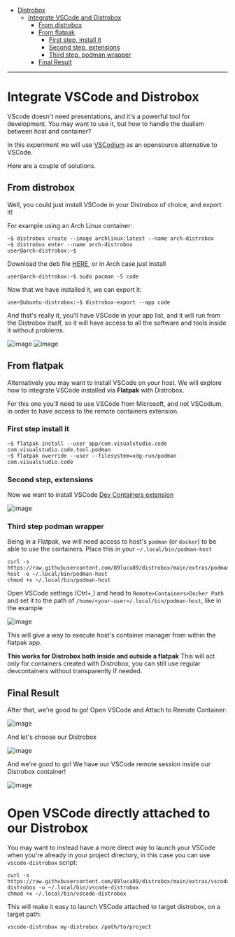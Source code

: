 - [Distrobox](../README.md)
  - [Integrate VSCode and Distrobox](#integrate-vscode-and-distrobox)
    - [From distrobox](#from-distrobox)
    - [From flatpak](#from-flatpak)
      - [First step, install it](#first-step-install-it)
      - [Second step, extensions](#second-step-extensions)
      - [Third step, podman wrapper](#third-step-podman-wrapper)
    - [Final Result](#final-result)

---

# Integrate VSCode and Distrobox

VScode doesn't need presentations, and it's a powerful tool for development.
You may want to use it, but how to handle the dualism between host and container?

In this experiment we will use [VSCodium](https://vscodium.com/) as an opensource
alternative to VSCode.

Here are a couple of solutions.

## From distrobox

Well, you could just install VSCode in your Distrobox of choice, and export it!

For example using an Arch Linux container:

```shell
~$ distrobox create --image archlinux:latest --name arch-distrobox
~$ distrobox enter --name arch-distrobox
user@arch-distrobox:~$
```

Download the deb file
[HERE](https://github.com/VSCodium/vscodium/releases), or in Arch case just install

```shell
user@arch-distrobox:~$ sudo pacman -S code
```

Now that we have installed it, we can export it:

```shell
user@ubuntu-distrobox:~$ distrobox-export --app code
```

And that's really it, you'll have VSCode in your app list, and it will run from
the Distrobox itself, so it will have access to all the software and tools inside
it without problems.

![image](https://user-images.githubusercontent.com/598882/149206335-1a2d0edd-8b2f-437d-aae0-44b9723d2c30.png)
![image](https://user-images.githubusercontent.com/598882/149206414-56bdbc5a-3728-45ef-8dd4-2e168a0d7ccc.png)

## From flatpak

Alternatively you may want to install VSCode on your host. We will explore how
to integrate VSCode installed via **Flatpak** with Distrobox.

For this one you'll need to use VSCode from Microsoft, and not VSCodium, in order
to have access to the remote containers extension.

### First step install it

```shell
~$ flatpak install --user app/com.visualstudio.code com.visualstudio.code.tool.podman
~$ flatpak override --user --filesystem=xdg-run/podman com.visualstudio.code
```

### Second step, extensions

Now we want to install VSCode [Dev Containers extension](https://marketplace.visualstudio.com/items?itemName=ms-vscode-remote.remote-containers)

![image](https://user-images.githubusercontent.com/598882/149207447-76a82e91-dd3f-43fa-8c52-9c2e85ae8fee.png)

### Third step podman wrapper

Being in a Flatpak, we will need access to host's `podman` (or `docker`) to be
able to use the containers. Place this in your `~/.local/bin/podman-host`

```shell
curl -s https://raw.githubusercontent.com/89luca89/distrobox/main/extras/podman-host -o ~/.local/bin/podman-host
chmod +x ~/.local/bin/podman-host
```

Open VSCode settings (Ctrl+,) and head to `Remote>Containers>Docker Path` and
set it to the path of `/home/<your-user>/.local/bin/podman-host`, like in the example

![image](https://user-images.githubusercontent.com/598882/149208525-5ad630c9-fcbc-4ee6-9d77-e50d2c782a56.png)

This will give a way to execute host's container manager from within the
flatpak app.

**This works for Distrobox both inside and outside a flatpak**
This will act only for containers created with Distrobox, you can still use regular devcontainers
without transparently if needed.

## Final Result

After that, we're good to go! Open VSCode and Attach to Remote Container:

![image](https://user-images.githubusercontent.com/598882/149210561-2f1839ae-9a57-42fc-a122-21652588e327.png)

And let's choose our Distrobox

![image](https://user-images.githubusercontent.com/598882/149210690-8bcb9a0d-1dc5-4937-9494-8c6aa6b26fd5.png)

And we're good to go! We have our VSCode remote session inside our Distrobox container!

![image](https://user-images.githubusercontent.com/598882/149210881-749a8146-c69d-4382-bbef-91e4b477b7ba.png)

# Open VSCode directly attached to our Distrobox

You may want to instead have a more direct way to launch your VSCode when you're already in your project directory,
in this case you can use `vscode-distrobox` script:

```shell
curl -s https://raw.githubusercontent.com/89luca89/distrobox/main/extras/vscode-distrobox -o ~/.local/bin/vscode-distrobox
chmod +x ~/.local/bin/vscode-distrobox
```

This will make it easy to launch VSCode attached to target distrobox, on a target path:

`vscode-distrobox my-distrobox /path/to/project`
